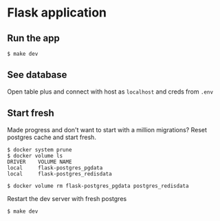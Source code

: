 # Flask application

## Run the app

```
$ make dev
```

## See database

Open table plus and connect with host as `localhost` and creds from `.env`

## Start fresh

Made progress and don't want to start with a million migrations? Reset postgres cache and start fresh.

```
$ docker system prune
$ docker volume ls
DRIVER    VOLUME NAME
local     flask-postgres_pgdata
local     flask-postgres_redisdata 

$ docker volume rm flask-postgres_pgdata postgres_redisdata 
```

Restart the dev server with fresh postgres
```
$ make dev
```
